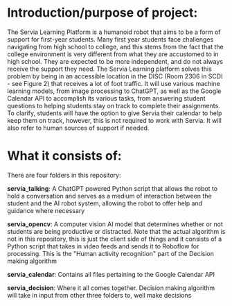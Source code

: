 # Introduction/purpose of project:
The Servia Learning Platform is a humanoid robot that aims to be a form of support for first-year students. Many first year students face challenges navigating from high school to college, and this stems from the fact that the college environment is very different
from what they are accustomed to in high school. They are expected to be more independent, and do not always receive the support they need. The Servia Learning platform solves this problem by being in an accessible location in the DISC (Room 2306 in SCDI - see
Figure 2) that receives a lot of foot traffic. It will use various machine learning models, from image processing to ChatGPT, as well as the Google Calendar API to accomplish its various tasks, from answering student questions to helping students stay on track to complete their assignments. To clarify, students will have the option to give Servia their calendar to help keep them on track, however, this is not required to work with Servia. It will also refer to human sources of support if needed. 

# What it consists of:
There are four folders in this repository:

**servia_talking**: A ChatGPT powered Python script that allows the robot to hold a conversation and serves as a medium of
interaction between the student and the AI robot system, allowing the robot to offer help and guidance where necessary

**servia_opencv**: A computer vision AI model that determines whether or not students are being productive or distracted.
Note that the actual algorithm is not in this repository, this is just the client side of things and it consists of a 
Python script that takes in video feeds and sends it to Roboflow for processing. This is the "Human activity recognition" 
part of the Decision making algorithm

**servia_calendar**: Contains all files pertaining to the Google Calendar API

**servia_decision**: Where it all comes together. Decision making algorithm will take in input from other three folders to, well make decisions